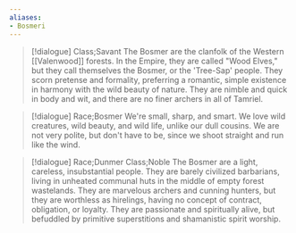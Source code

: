 ```yaml
---
aliases:
- Bosmeri
---
```


>[!dialogue] Class;Savant
>The Bosmer are the clanfolk of the Western [[Valenwood]] forests. In the Empire, they are called "Wood Elves," but they call themselves the Bosmer, or the 'Tree-Sap' people. They scorn pretense and formality, preferring a romantic, simple existence in harmony with the wild beauty of nature. They are nimble and quick in body and wit, and there are no finer archers in all of Tamriel.

>[!dialogue] Race;Bosmer
>We're small, sharp, and smart. We love wild creatures, wild beauty, and wild life, unlike our dull cousins. We are not very polite, but don't have to be, since we shoot straight and run like the wind.

>[!dialogue] Race;Dunmer Class;Noble
>The Bosmer are a light, careless, insubstantial people. They are barely civilized barbarians, living in unheated communal huts in the middle of empty forest wastelands. They are marvelous archers and cunning hunters, but they are worthless as hirelings, having no concept of contract, obligation, or loyalty. They are passionate and spiritually alive, but befuddled by primitive superstitions and shamanistic spirit worship.